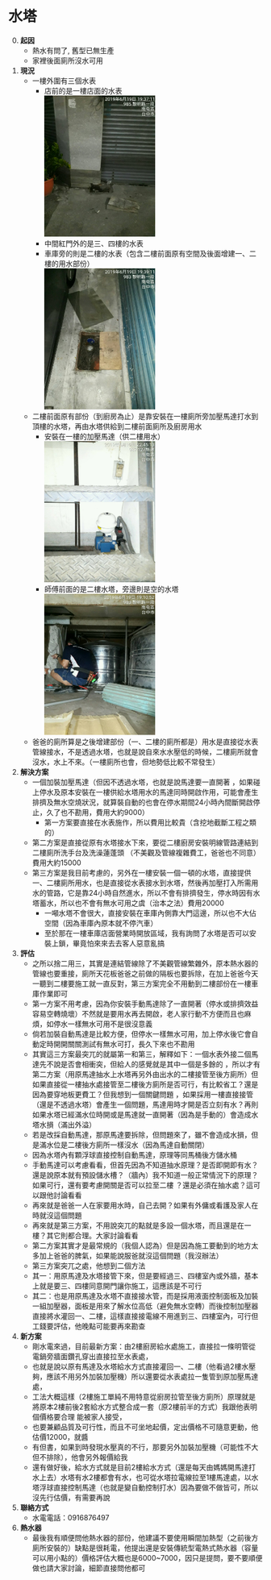 水塔
=========================
0. **起因**
	- 熱水有問了, 舊型已無生產
	- 家裡後面廁所沒水可用
0. **現況**
	- 一樓外圍有三個水表
		- 店前的是一樓店面的水表
		<br /><img src="https://raw.githubusercontent.com/s9256001/home/master/images/%E4%B8%80%E6%A8%93%E5%BA%97%E9%9D%A2%E6%B0%B4%E8%A1%A8.jpg" width="220" height="280" />
		- 中間紅門外的是三、四樓的水表
		- 車庫旁的則是二樓的水表（包含二樓前面原有空間及後面增建一、二樓的用水部份）
		<br /><img src="https://raw.githubusercontent.com/s9256001/home/master/images/%E4%BA%8C%E6%A8%93%E6%B0%B4%E8%A1%A8.jpg" width="220" height="280" />
	- 二樓前面原有部份（到廚房為止）是靠安裝在一樓廁所旁加壓馬達打水到頂樓的水塔，再由水塔供給到二樓前面廁所及廚房用水
		- 安裝在一樓的加壓馬達（供二樓用水）
		<br /><img src="https://raw.githubusercontent.com/s9256001/home/master/images/%E5%8A%A0%E5%A3%93%E9%A6%AC%E9%81%94%E4%BE%9B%E4%BA%8C%E6%A8%93%E7%94%A8%E6%B0%B4.jpg" width="220" height="280" />
		- 師傅前面的是二樓水塔，旁邊則是空的水塔
		<br /><img src="https://raw.githubusercontent.com/s9256001/home/master/images/%E4%BA%8C%E6%A8%93%E6%B0%B4%E5%A1%94.jpg" width="220" height="280" />
	- 爸爸的廁所算是之後增建部份（一、二樓的廁所都是）用水是直接從水表管線接水，不是透過水塔，也就是說自來水水壓低的時候，二樓廁所就會沒水，水上不來。（一樓廁所也會，但地勢低比較不常發生）
0. **解決方案**
	- 一個加裝加壓馬達（但因不透過水塔，也就是說馬達要一直開著 ，如果碰上停水及原本安裝在一樓供給水塔用水的馬達同時開啟作用，可能會產生排擠及無水空燒狀況，就算裝自動的也會在停水期間24小時內間斷開啟停止，久了也不勘用，費用大約9000）
		- 第一方案要直接在水表施作，所以費用比較貴（含挖地截斷工程之類的）
	- 第二方案是直接從原有水塔接水下來，要從二樓廚房安裝明線管路連結到二樓廁所洗手台及洗澡蓮蓬頭 （不美觀及管線複雜費工，爸爸也不同意）費用大約15000
	- 第三方案是我目前考慮的，另外在一樓安裝一個一頓的水塔，直接提供一、二樓廁所用水，也是直接從水表接水到水塔，然後再加壓打入所需用水的管路，它是靠24小時自然進水，所以不會有排擠發生，停水時因有水塔蓄水，所以也不會有無水可用之虞（治本之法）費用20000
		- 一噸水塔不會很大，直接安裝在車庫內側靠大門這邊，所以也不大佔空間（因為車庫內原本就不停汽車）
		- 至於那在一樓車庫店面營業時開放區域，我有詢問了水塔是否可以安裝上鎖，畢竟怕來來去去客人惡意亂搞
0. **評估**
	- 之所以捨二用三，其實是連結管線除了不美觀管線繁雜外，原本熱水器的管線也要重接，廁所天花板爸爸之前做的隔板也要拆除，在加上爸爸今天一聽到二樓要施工就一直反對，第三方案完全不用動到二樓部份在一樓車庫作業即可
	- 第一方案不用考慮，因為你安裝手動馬達除了一直開著（停水或排擠效益容易空轉燒壞）不然就是要用水再去開啟，老人家行動不方便而且也麻煩，如停水一樣無水可用不是很沒意義
	- 倘若加裝自動馬達是比較方便，但停水一樣無水可用，加上停水後它會自動定時開開關關測試有無水可打，長久下來也不勘用
	- 其實這三方案最突兀的就屬第一和第三，解釋如下：一個水表外接二個馬達先不說是否會相衝突，但給人的感覺就是其中一個是多餘的 ，所以才有第二方案（用原馬達抽水上水塔再另外由出水的二樓接管至後方廁所）但如果直接從一樓抽水處接管至二樓後方廁所是否可行，有比較省工？還是因為要穿地板更費工？但我想到一個關鍵問題 ，如果採用一樓直接接管（還是不透過水塔）會產生一個問題，馬達用時才開是否立刻有水？再則如果水塔已經滿水位時開或是馬達就一直開著（因為是手動的）會造成水塔水損（滿出外溢）
	- 若是改採自動馬達，那原馬達要拆除，但問題來了，雖不會造成水損，但是滿水位是二樓後方廁所一樣沒水（因為馬達自動關閉）
	- 因為水塔內有顆浮球直接控制自動馬達，原理等同馬桶後方儲水桶
	- 手動馬達可以考慮看看，但首先因為不知道抽水原理？是否即開即有水？還是說原本就有預設儲水槽？（牆內）我不知道一般正常情況下的原理？如果可行，還有要考慮開關是否可以拉至二樓 ？還是必須在抽水處？這可以跟他討論看看
	- 再來就是爸爸一人在家要用水時，自己去開？如果有外傭或看護及家人在時就沒這個問題
	- 再來就是第三方案，不用說突兀的點就是多設一個水塔，而且還是在一樓？其它則都合理。大家討論看看
	- 第二方案其實才是最常規的（我個人認為）但是因為施工要動到的地方太多加上爸爸的脾氣，如果能說服爸就沒這個問題（我沒辦法）
	- 第三方案突兀之處，他想到二個方法
	- 其一：用原馬達及水塔接管下來，但是要經過三、四樓室內或外牆，基本上就是要三、四樓同意開門讓你施工，這應該是不可行
	- 其二：也是用原馬達及水塔不直接接水管，而是採用液面控制面板及加裝一組加壓器，面板是用來了解水位高低（避免無水空轉）而後控制加壓器直接將水灌回一、二樓，這樣直接接電線不用進到三、四樓室內，可行但工錢要評估，他晚點可能要再來勘查
0. **新方案**
	- 剛水電來過，目前最新方案：由2樓廚房給水處施工，直接拉一條明管從電鍋旁牆面鑽孔穿出直接拉至水表處，
	- 也就是說以原有馬達及水塔給水方式直接灌回一、二樓（他看過2樓水壓夠，應該不用另外加裝加壓機）所以還要從水表處拉一隻管到原加壓馬達處，
	- 工法大概這樣（2樓施工單純不用特意從廚房拉管至後方廁所）原理就是將原本2樓前後2套給水方式整合成一套（原2樓前半的方式）我跟他表明個價格要合理 能被家人接受，
	- 也要兼顧品質及可行性，而且不可坐地起價，定出價格不可隨意更動，他估價12000，就醬
	- 有但書，如果到時發現水壓真的不行，那要另外加裝加壓機（可能性不大但不排除），他會另外報價給我
	- 還有做好後，給水方式就是目前2樓給水方式（還是每天由媽媽開馬達打水上去）水塔有水2樓都會有水，也可從水塔拉電線拉至1樓馬達處，以水塔浮球直接控制馬達（也就是變自動控制打水）因為要做不做皆可，所以沒先行估價，有需要再說
0. **聯絡方式**
	- 水電電話：0916876497
0. **熱水器**
	- 最後我有順便問他熱水器的部份，他建議不要使用瞬間加熱型（之前後方廁所安裝的）缺點是很耗電，他提出還是安裝傳統型電熱式熱水器（容量可以用小點的）價格評估大概也是6000~7000，因只是提問，要不要順便做也請大家討論，細節直接問他都可